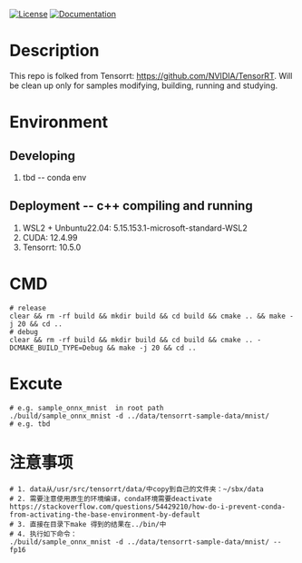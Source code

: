 [![License](https://img.shields.io/badge/License-Apache%202.0-blue.svg)](https://opensource.org/licenses/Apache-2.0) [![Documentation](https://img.shields.io/badge/TensorRT-documentation-brightgreen.svg)](https://docs.nvidia.com/deeplearning/sdk/tensorrt-developer-guide/index.html)

# Description
This repo is folked from Tensorrt: https://github.com/NVIDIA/TensorRT.
Will be clean up only for samples modifying, building, running and studying.

# Environment
## Developing
1. tbd -- conda env
## Deployment -- c++ compiling and running
1. WSL2 + Unbuntu22.04: 5.15.153.1-microsoft-standard-WSL2
2. CUDA: 12.4.99
3. Tensorrt: 10.5.0

# CMD
```shell 
# release
clear && rm -rf build && mkdir build && cd build && cmake .. && make -j 20 && cd ..
# debug 
clear && rm -rf build && mkdir build && cd build && cmake .. -DCMAKE_BUILD_TYPE=Debug && make -j 20 && cd ..
```

# Excute
```shell
# e.g. sample_onnx_mnist  in root path
./build/sample_onnx_mnist -d ../data/tensorrt-sample-data/mnist/
# e.g. tbd

```

# 注意事项
```shell
# 1. data从/usr/src/tensorrt/data/中copy到自己的文件夹：~/sbx/data
# 2. 需要注意使用原生的环境编译，conda环境需要deactivate
https://stackoverflow.com/questions/54429210/how-do-i-prevent-conda-from-activating-the-base-environment-by-default
# 3. 直接在目录下make 得到的结果在../bin/中
# 4. 执行如下命令：
./build/sample_onnx_mnist -d ../data/tensorrt-sample-data/mnist/ --fp16
```
